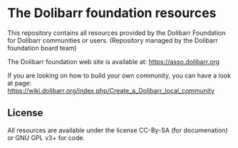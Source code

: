 # The Dolibarr foundation resources

This repository contains all resources provided by the Dolibarr Foundation for Dolibarr communities or users.
(Repository managed by the Dolibarr foundation board team)

The Dolibarr foundation web site is available at:
https://asso.dolibarr.org

If you are looking on how to build your own community, you can have a look at page:
https://wiki.dolibarr.org/index.php/Create_a_Dolibarr_local_community

## License
All resources are available under the license CC-By-SA (for documenation) or GNU GPL v3+ for code.
